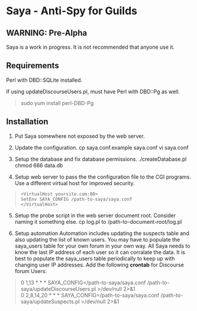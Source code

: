 # Saya - Anti-Spy for Guilds 

## WARNING: Pre-Alpha
Saya is a work in progress. It is not recommended that anyone use it.

## Requirements
Perl with DBD::SQLite installed.

If using updateDiscourseUsers.pl, must have Perl with DBD::Pg as well.
> sudo yum install perl-DBD-Pg

## Installation

1. Put Saya somewhere not exposed by the web server.

2. Update the configuration. 
 cp saya.conf.example  saya.conf
 vi saya.conf

3. Setup the database and fix database permissions.
 ./createDatabase.pl
 chmod 666 data.db
 
4. Setup web server to pass the the configuration file to the CGI programs.
Use a different virtual host for improved security.
> `<VirtualHost yoursite.com:80>`  <br />
> `SetEnv SAYA_CONFIG /path-to-saya/saya.conf`  <br />
> `</VirtualHost>`

5. Setup the probe script in the web server document root. Consider naming it something else.
  cp log.pl to /path-to-document-root/log.pl

6. Setup automation
Automation includes updating the suspects table and also updating the list of known users.
You may have to populate the saya_users table for your own forum in your own way.  All Saya needs to know the last IP address of each user so it can corralate the data.
It is best to populate the saya_users table periodically to keep up with changing user IP addresses.
Add the following **crontab** for Discourse forum Users:
> 0 1,13 * * * SAYA_CONFIG=/path-to-saya/saya.conf /path-to-saya/updateDiscourseUsers.pl >/dev/null 2>&1  <br />
> 0 2,8,14,20 * * * SAYA_CONFIG=/path-to-saya/saya.conf /path-to-saya/updateSuspects.pl >/dev/null 2>&1
